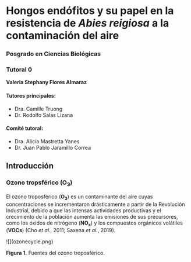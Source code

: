 # Hongos endófitos y su papel en la resistencia de *Abies reigiosa* a la contaminación del aire

### Posgrado en Ciencias Biológicas
### Tutoral 0

**Valeria Stephany Flores Almaraz**

#### Tutores principales:

* Dra. Camille Truong 
* Dr. Rodolfo Salas Lizana

#### Comité tutoral: 
* Dra. Alicia Mastretta Yanes
* Dr. Juan Pablo Jaramillo Correa


## Introducción

### Ozono tropsférico (O<sub>3</sub>)
El ozono troposférico (**O<sub>3</sub>**) es un contaminante del aire cuyas concentraciones se incrementaron drásticamente a partir de la Revolución Industrial, debido a que las intensas actividades productivas y el crecimiento de la población aumenta las emisiones de sus precursores, como los óxidos de nitrógeno (**NO<sub>x</sub>**) y los compuestos orgánicos volátiles (**VOCs**) (Cho *et al.*, 2011; Saxena *et al.*, 2019).


<div align=“center”>
<div markdown=“1”>
![](ozonecycle.png) 
</div>
</div>


**Figura 1.** Fuentes del ozono troposférico. 